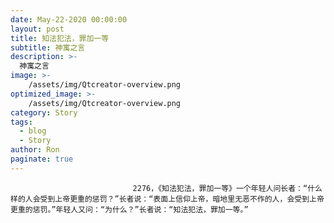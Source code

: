 ```yaml
---
date: May-22-2020 00:00:00
layout: post
title: 知法犯法，罪加一等
subtitle: 神寓之言
description: >-
  神寓之言
image: >-
    /assets/img/Qtcreator-overview.png
optimized_image: >-
    /assets/img/Qtcreator-overview.png
category: Story
tags:
  - blog
  - Story
author: Ron
paginate: true
---
```


							　　2276，《知法犯法，罪加一等》一个年轻人问长者：“什么样的人会受到上帝更重的惩罚？”长者说：“表面上信仰上帝，暗地里无恶不作的人，会受到上帝更重的惩罚。”年轻人又问：“为什么？”长者说：“知法犯法，罪加一等。”
							
							
						